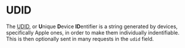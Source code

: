 # **UDID**
The [UDID](https://en.wikipedia.org/wiki/UDID), or **U**nique **D**evice **ID**entifier is a string generated by devices, specifically Apple ones, in order to make them individually indentifiable. This is then optionally sent in many requests in the `udid` field.